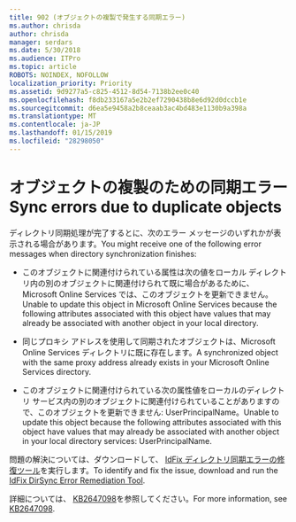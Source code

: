 ```yaml
---
title: 902 (オブジェクトの複製で発生する同期エラー)
ms.author: chrisda
author: chrisda
manager: serdars
ms.date: 5/30/2018
ms.audience: ITPro
ms.topic: article
ROBOTS: NOINDEX, NOFOLLOW
localization_priority: Priority
ms.assetid: 9d9277a5-c825-4512-8d54-7138b2ee0c40
ms.openlocfilehash: f8db233167a5e2b2ef7290438b8e6d92d0dccb1e
ms.sourcegitcommit: d6ea5e9458a2b8ceaab3ac4bd483e1130b9a398a
ms.translationtype: MT
ms.contentlocale: ja-JP
ms.lasthandoff: 01/15/2019
ms.locfileid: "28298050"
---
```

# <a name="sync-errors-due-to-duplicate-objects"></a><span data-ttu-id="e9b2b-102">オブジェクトの複製のための同期エラー</span><span class="sxs-lookup"><span data-stu-id="e9b2b-102">Sync errors due to duplicate objects</span></span>

<span data-ttu-id="e9b2b-103">ディレクトリ同期処理が完了するとに、次のエラー メッセージのいずれかが表示される場合があります。</span><span class="sxs-lookup"><span data-stu-id="e9b2b-103">You might receive one of the following error messages when directory synchronization finishes:</span></span>
  
- <span data-ttu-id="e9b2b-104">このオブジェクトに関連付けられている属性は次の値をローカル ディレクトリ内の別のオブジェクトに関連付けられて既に場合があるために、Microsoft Online Services では、このオブジェクトを更新できません。</span><span class="sxs-lookup"><span data-stu-id="e9b2b-104">Unable to update this object in Microsoft Online Services because the following attributes associated with this object have values that may already be associated with another object in your local directory.</span></span>
    
- <span data-ttu-id="e9b2b-105">同じプロキシ アドレスを使用して同期されたオブジェクトは、Microsoft Online Services ディレクトリに既に存在します。</span><span class="sxs-lookup"><span data-stu-id="e9b2b-105">A synchronized object with the same proxy address already exists in your Microsoft Online Services directory.</span></span>
    
- <span data-ttu-id="e9b2b-106">このオブジェクトに関連付けられている次の属性値をローカルのディレクトリ サービス内の別のオブジェクトに関連付けられていることがありますので、このオブジェクトを更新できません: UserPrincipalName。</span><span class="sxs-lookup"><span data-stu-id="e9b2b-106">Unable to update this object because the following attributes associated with this object have values that may already be associated with another object in your local directory services: UserPrincipalName.</span></span>
    
<span data-ttu-id="e9b2b-107">問題の解決については、ダウンロードして、 [IdFix ディレクトリ同期エラーの修復ツール](https://www.microsoft.com/download/details.aspx?id=36832)を実行します。</span><span class="sxs-lookup"><span data-stu-id="e9b2b-107">To identify and fix the issue, download and run the [IdFix DirSync Error Remediation Tool](https://www.microsoft.com/download/details.aspx?id=36832).</span></span>
  
<span data-ttu-id="e9b2b-108">詳細については、 [KB2647098](https://support.microsoft.com/help/2647098/duplicate-or-invalid-attributes-prevent-directory-synchronization-in-o)を参照してください。</span><span class="sxs-lookup"><span data-stu-id="e9b2b-108">For more information, see [KB2647098](https://support.microsoft.com/help/2647098/duplicate-or-invalid-attributes-prevent-directory-synchronization-in-o).</span></span>
  


